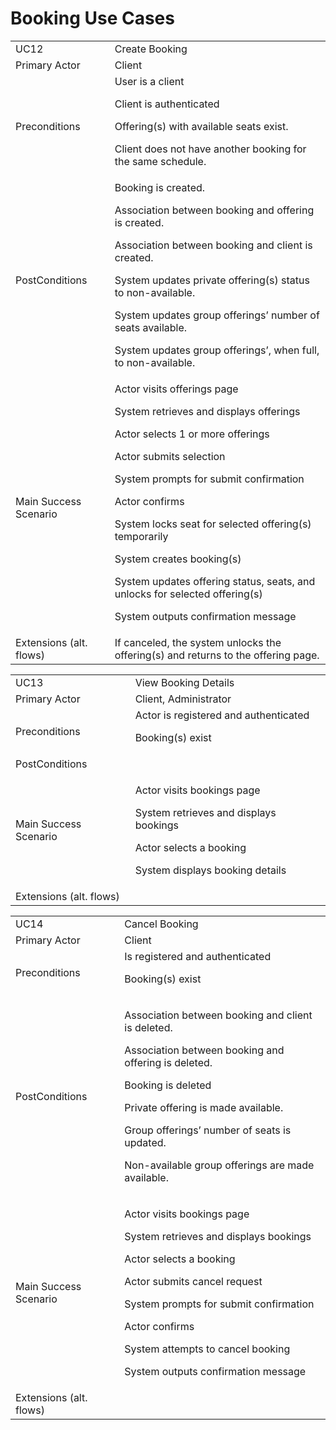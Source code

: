 # Booking Use Cases

<table>
  <tr>
   <td>UC12
   </td>
   <td>Create Booking
   </td>
  </tr>
  <tr>
   <td>Primary Actor
   </td>
   <td>Client
   </td>
  </tr>
  <tr>
   <td>Preconditions
   </td>
   <td>User is a client
<p>Client is authenticated
<p>Offering(s) with available seats exist.
<p>Client does not have another booking for the same schedule.
   </td>
  </tr>
  <tr>
   <td>PostConditions
   </td>
   <td>Booking is created.
<p>Association between booking and offering is created.
<p>Association between booking and client is created.
<p>System updates private offering(s) status to non-available.
<p>System updates group offerings’ number of seats available. 
<p>System updates group offerings’, when full, to non-available. 

   </td>
  </tr>
  <tr>
   <td>Main Success Scenario
   </td>
   <td>Actor visits offerings page
<p>System retrieves and displays offerings
<p>Actor selects 1 or more offerings
<p>Actor submits selection
<p>System prompts for submit confirmation
<p>Actor confirms
<p>System locks seat for selected offering(s) temporarily
<p>System creates booking(s)
<p>System updates offering status, seats, and unlocks for selected offering(s)
<p>System outputs confirmation message

   </td>
  </tr>
  <tr>
   <td>Extensions (alt. flows)
   </td>
   <td>If canceled, the system unlocks the offering(s) and returns to the offering page.
   </td>
  </tr>
</table>

<table>
  <tr>
   <td>UC13
   </td>
   <td>View Booking Details
   </td>
  </tr>
  <tr>
   <td>Primary Actor
   </td>
   <td>Client, Administrator
   </td>
  </tr>
  <tr>
   <td>Preconditions
   </td>
   <td>Actor is registered and authenticated
<p>Booking(s) exist
   </td>
  </tr>
  <tr>
   <td>PostConditions
   </td>
   <td>
   </td>
  </tr>
  <tr>
   <td>Main Success Scenario
   </td>
   <td>
<p>Actor visits bookings page
<p>
System retrieves and displays bookings
<p>
Actor selects a booking
<p>
System displays booking details
   </td>
  </tr>
  <tr>
   <td>Extensions (alt. flows)
   </td>
   <td>
   </td>
  </tr>
</table>

<table>
  <tr>
   <td>UC14
   </td>
   <td>Cancel Booking
   </td>
  </tr>
  <tr>
   <td>Primary Actor
   </td>
   <td>Client
   </td>
  </tr>
  <tr>
   <td>Preconditions
   </td>
   <td>Is registered and authenticated
<p>
Booking(s) exist
   </td>
  </tr>
  <tr>
   <td>PostConditions
   </td>
   <td>
<p>Association between booking and client is deleted.
<p>
Association between booking and offering is deleted.
<p>
Booking is deleted
<p>
Private offering is made available.
<p>
Group offerings’ number of seats is updated.
<p>
Non-available group offerings are made available.
   </td>
  </tr>
  <tr>
   <td>Main Success Scenario
   </td>
   <td>
<p>Actor visits bookings page
<p>System retrieves and displays bookings
<p>Actor selects a booking
<p>Actor submits cancel request
<p>System prompts for submit confirmation
<p>Actor confirms
<p>System attempts to cancel booking
<p>System outputs confirmation message

   </td>
  </tr>
  <tr>
   <td>Extensions (alt. flows)
   </td>
   <td>
   </td>
  </tr>
</table>
